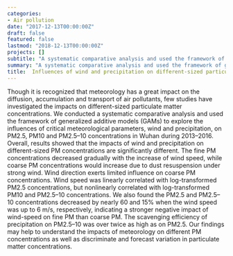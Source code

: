 ```yaml
---
categories:
- Air pollution
date: "2017-12-13T00:00:00Z"
draft: false
featured: false
lastmod: "2018-12-13T00:00:00Z"
projects: []
subtitle: "A systematic comparative analysis and used the framework of generalized additive models (GAMs) to explore the influences of critical meteorological parameters, wind and precipitation, on PM2.5, PM10 and PM2.5–10 concentrations in Wuhan"
summary: "A systematic comparative analysis and used the framework of generalized additive models (GAMs) to explore the influences of critical meteorological parameters, wind and precipitation, on PM2.5, PM10 and PM2.5–10 concentrations in Wuhan"
title:  Influences of wind and precipitation on different-sized particulate matter concentrations
---
```


Though it is recognized that meteorology has a great impact on the diffusion, accumulation and transport of air pollutants, few studies have investigated the impacts on different-sized particulate matter concentrations. We conducted a systematic comparative analysis and used the framework of generalized additive models (GAMs) to explore the influences of critical meteorological parameters, wind and precipitation, on PM2.5, PM10 and PM2.5–10 concentrations in Wuhan during 2013–2016. Overall, results showed that the impacts of wind and precipitation on different-sized PM concentrations are significantly different. The fine PM concentrations decreased gradually with the increase of wind speed, while coarse PM concentrations would increase due to dust resuspension under strong wind. Wind direction exerts limited influence on coarse PM concentrations. Wind speed was linearly correlated with log-transformed PM2.5 concentrations, but nonlinearly correlated with log-transformed PM10 and PM2.5–10 concentrations. We also found the PM2.5 and PM2.5–10 concentrations decreased by nearly 60 and 15% when the wind speed was up to 6 m/s, respectively, indicating a stronger negative impact of wind-speed on fine PM than coarse PM. The scavenging efficiency of precipitation on PM2.5–10 was over twice as high as on PM2.5. Our findings may help to understand the impacts of meteorology on different PM concentrations as well as discriminate and forecast variation in particulate matter concentrations.